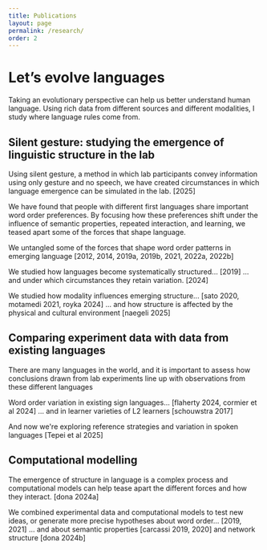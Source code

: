 ```yaml
---
title: Publications
layout: page
permalink: /research/
order: 2
---
```


# Let’s evolve languages

Taking an evolutionary perspective can help us better understand human language. Using rich data from different sources and different modalities, I study where language rules come from.

## Silent gesture: studying the emergence of linguistic structure in the lab

Using silent gesture, a method in which lab participants convey information using only gesture and no speech, we have created circumstances in which language emergence can be simulated in the lab. [2025]

We have found that people with different first languages share important word order preferences. By focusing how these preferences shift under the influence of semantic properties, repeated interaction, and learning, we teased apart some of the forces that shape language. 

We untangled some of the forces that shape word order patterns in emerging language [2012, 2014, 2019a, 2019b, 2021, 2022a, 2022b]  

We studied how languages become systematically structured... [2019]
... and under which circumstances they retain variation. [2024]

We studied how modality influences emerging structure... [sato 2020, motamedi 2021, royka 2024]
... and how structure is affected by the physical and cultural environment [naegeli 2025]

## Comparing experiment data with data from existing languages

There are many languages in the world, and it is important to assess how conclusions drawn from lab experiments line up with observations from these different languages

Word order variation in existing sign languages... [flaherty 2024, cormier et al 2024]
... and in learner varieties of L2 learners [schouwstra 2017]

And now we're exploring reference strategies and variation in spoken languages [Tepei et al 2025]

## Computational modelling 
The emergence of structure in language is a complex process and computational models can help tease apart the different forces and how they interact. [dona 2024a] 

We combined experimental data and computational models to test new ideas, or generate more precise hypotheses about word order… [2019, 2021]
... and about semantic properties [carcassi 2019, 2020] and network structure [dona 2024b]

